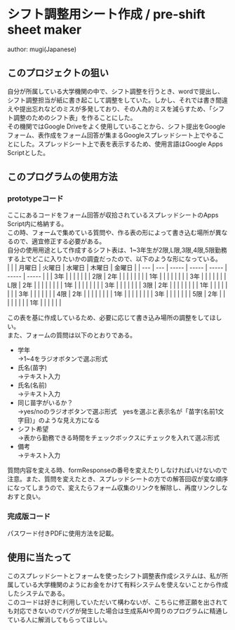 # シフト調整用シート作成 / pre-shift sheet maker
author: mugi(Japanese)

## このプロジェクトの狙い
自分が所属している大学機関の中で、シフト調整を行うとき、wordで提出し、シフト調整担当が紙に書き起こして調整をしていた。しかし、それでは書き間違えや提出忘れなどのミスが多発しており、その人為的ミスを減らすため、「シフト調整のためのシフト表」を作ることにした。  
その機関ではGoogle Driveをよく使用していることから、シフト提出をGoogleフォーム、表作成をフォーム回答が集まるGoogleスプレッドシート上でやることにした。スプレッドシート上で表を表示するため、使用言語はGoogle Apps Scriptとした。

## このプログラムの使用方法
### prototypeコード
ここにあるコードをフォーム回答が収拾されているスプレッドシートのApps Script内に格納する。  
この時、フォームで集めている質問や、作る表の形によって書き込む場所が異なるので、適宜修正する必要がある。  
自分の使用用途として作成するシフト表は、1~3年生が2限,L限,3限,4限,5限勤務する上でどこに入りたいかの調査だったので、以下のような形になっている。  
|     |     | 月曜日 | 火曜日 | 水曜日 | 木曜日 | 金曜日 | 
| --- | --- | -----  | ----- | -----  | ----- | ----- |
|     | 3年 |        |       |        |       |       |
| 2限 | 2年 |        |       |        |       |       |
|     | 1年 |        |       |        |       |       |
|     | 3年 |        |       |        |       |       |
| L限 | 2年 |        |       |        |       |       |
|     | 1年 |        |       |        |       |       |
|     | 3年 |        |       |        |       |       |
| 3限 | 2年 |        |       |        |       |       |
|     | 1年 |        |       |        |       |       |
|     | 3年 |        |       |        |       |       |
| 4限 | 2年 |        |       |        |       |       |
|     | 1年 |        |       |        |       |       |
|     | 3年 |        |       |        |       |       |
| 5限 | 2年 |        |       |        |       |       |
|     | 1年 |        |       |        |       |       |

この表を基に作成しているため、必要に応じて書き込み場所の調整をしてほしい。  
また、フォームの質問は以下のとおりである。

- 学年  
  ->1~4をラジオボタンで選ぶ形式
- 氏名(苗字)  
  ->テキスト入力
- 氏名(名前)  
  ->テキスト入力
- 同じ苗字がいるか？  
  ->yes/noのラジオボタンで選ぶ形式　yesを選ぶと表示名が「苗字(名前1文字目)」のような見え方になる
- シフト希望  
  ->表から勤務できる時間をチェックボックスにチェックを入れて選ぶ形式
- 備考  
  ->テキスト入力

質問内容を変える時、formResponseの番号を変えたりしなければいけないので注意。また、質問を変えたとき、スプレッドシートの方での解答回収が変な順序になってしまうので、変えたらフォーム収集のリンクを解除し、再度リンクしなおすと良い。

### 完成版コード
パスワード付きPDFに使用方法を記載。

## 使用に当たって
このスプレッドシートとフォームを使ったシフト調整表作成システムは、私が所属している大学機関のようにお金をかけて有料システムを使えないことから作成したシステムである。  
このコードは好きに利用していただいて構わないが、こちらに修正願を出されても対応できないのでバグが発生した場合は生成系AIや周りのプログラムに精通している人に解消してもらってほしい。
